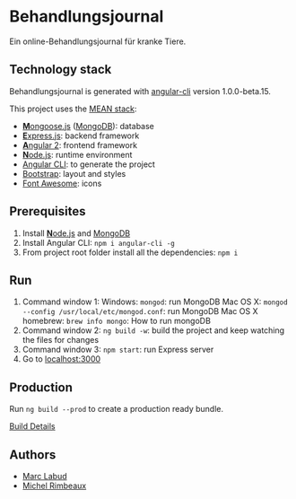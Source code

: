 # Behandlungsjournal

Ein online-Behandlungsjournal für kranke Tiere.

## Technology stack
Behandlungsjournal is generated with [angular-cli](https://github.com/angular/angular-cli) version 1.0.0-beta.15.

This project uses the [MEAN stack](https://en.wikipedia.org/wiki/MEAN_(software_bundle)):
* [**M**ongoose.js](http://www.mongoosejs.com) ([MongoDB](http://www.mongodb.com)): database
* [**E**xpress.js](http://expressjs.com): backend framework
* [**A**ngular 2](https://angular.io): frontend framework
* [**N**ode.js](https://nodejs.org): runtime environment
* [Angular CLI](https://cli.angular.io): to generate the project
* [Bootstrap](http://www.getbootstrap.com): layout and styles
* [Font Awesome](http://fontawesome.io): icons


## Prerequisites
1. Install [**N**ode.js](https://nodejs.org) and [MongoDB](http://www.mongodb.com)
2. Install Angular CLI: `npm i angular-cli -g`
3. From project root folder install all the dependencies: `npm i`

## Run
1. Command window 1: 
 Windows: `mongod`: run MongoDB
 Mac OS X: `mongod --config /usr/local/etc/mongod.conf`: run MongoDB
 Mac OS X homebrew: `brew info mongo`: How to run mongoDB 
2. Command window 2: `ng build -w`: build the project and keep watching the files for changes
3. Command window 3: `npm start`: run Express server
4. Go to [localhost:3000](http://localhost:3000)

## Production
Run `ng build --prod` to create a production ready bundle.

[Build Details](/docs/build.md) 


## Authors
* [Marc Labud](https://github.com/marclabud)
* [Michel Rimbeaux](https://github.com/mrimbeau)
